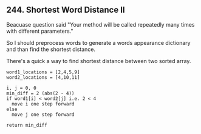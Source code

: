 ## 244. Shortest Word Distance II

Beacuase question said "Your method will be called repeatedly many times with different parameters."

So I should preprocess words to generate a words appearance dictionary and than find the shortest distance.

There's a quick a way to find shortest distance between two sorted array.


```
word1_locations = [2,4,5,9]
word2_locations = [4,10,11]

i, j = 0, 0
min_diff = 2 (abs(2 - 4))
if word1[i] < word2[j] i.e. 2 < 4
  move i one step forward
else
  move j one step forward

return min_diff
```

